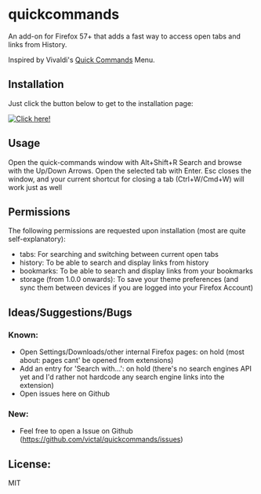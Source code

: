 # quickcommands

An add-on for Firefox 57+ that adds a fast way to access open tabs and links from History.

Inspired by Vivaldi's [Quick Commands](https://help.vivaldi.com/article/quick-commands/) Menu.

## Installation 

Just click the button below to get to the installation page:

[![Click here!](https://addons.cdn.mozilla.net/static/img/addons-buttons/AMO-button_1.png)](https://addons.mozilla.org/en-US/firefox/addon/quick-commands/)

## Usage

Open the quick-commands window with Alt+Shift+R
Search and browse with the Up/Down Arrows.
Open the selected tab with Enter.
Esc closes the window, and your current shortcut for closing a tab (Ctrl+W/Cmd+W) will work just as well

## Permissions

The following permissions are requested upon installation (most are quite self-explanatory):
- tabs: For searching and switching between current open tabs
- history: To be able to search and display links from history
- bookmarks: To be able to search and display links from your bookmarks
- storage (from 1.0.0 onwards): To save your theme preferences (and sync them between devices if you are logged into your Firefox Account)

## Ideas/Suggestions/Bugs

### Known:
- Open Settings/Downloads/other internal Firefox pages: on hold (most about: pages cant' be opened from extensions)
- Add an entry for 'Search with...': on hold (there's no search engines API yet and I'd rather not hardcode any search engine links into the extension)
- Open issues here on Github

### New:
- Feel free to open a Issue on Github (https://github.com/victal/quickcommands/issues)


## License:

MIT
